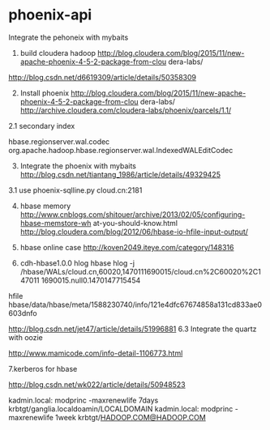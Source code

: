 # phoenix-api
Integrate the pehoneix with mybaits
1. build cloudera hadoop
http://blog.cloudera.com/blog/2015/11/new-apache-phoenix-4-5-2-package-from-clou
dera-labs/

http://blog.csdn.net/d6619309/article/details/50358309

2. Install phoenix
http://blog.cloudera.com/blog/2015/11/new-apache-phoenix-4-5-2-package-from-clou
dera-labs/
http://archive.cloudera.com/cloudera-labs/phoenix/parcels/1.1/

2.1 secondary index
	
<property>
 <name>hbase.regionserver.wal.codec</name>
 <value>org.apache.hadoop.hbase.regionserver.wal.IndexedWALEditCodec</value>
</property>

3. Integrate the phoenix with mybaits
http://blog.csdn.net/tiantang_1986/article/details/49329425

3.1 use 
phoenix-sqlline.py cloud.cn:2181

4. hbase memory
http://www.cnblogs.com/shitouer/archive/2013/02/05/configuring-hbase-memstore-wh
at-you-should-know.html
http://blog.cloudera.com/blog/2012/06/hbase-io-hfile-input-output/

5. hbase online case
http://koven2049.iteye.com/category/148316

6. cdh-hbase1.0.0
hlog
hbase hlog -j /hbase/WALs/cloud.cn,60020,1470111690015/cloud.cn%2C60020%2C147011
1690015.null0.1470147715454

hfile
hbase/data/hbase/meta/1588230740/info/121e4dfc67674858a131cd833ae0603dnfo

http://blog.csdn.net/jet47/article/details/51996881
6.3 Integrate the quartz with oozie

http://www.mamicode.com/info-detail-1106773.html

7.kerberos for hbase

http://blog.csdn.net/wk022/article/details/50948523

kadmin.local: modprinc -maxrenewlife 7days krbtgt/ganglia.localdoamin/LOCALDOMAIN
kadmin.local: modprinc -maxrenewlife 1week krbtgt/HADOOP.COM@HADOOP.COM
